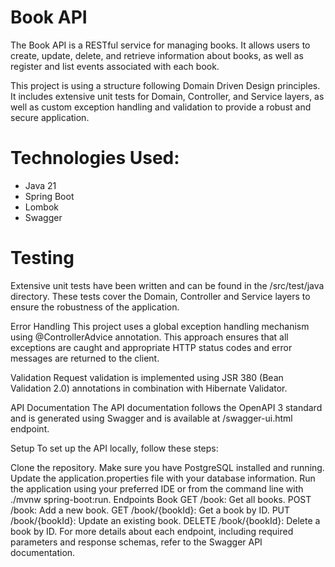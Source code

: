 <h1>
  Book API
</h1>


The Book API is a RESTful service for managing books. It allows users to create, update, delete, and retrieve information about books, as well as register and list events associated with each book.

This project is using a structure following Domain Driven Design principles. It includes extensive unit tests for Domain, Controller, and Service layers, as well as custom exception handling and validation to provide a robust and secure application.

<h1>Technologies Used:</h2>
  <ul>
    <li>Java 21</li>
    <li>Spring Boot</li>
    <li>Lombok</li>
    <li>Swagger</li>
  </ul>

<h1>Testing</h3>
Extensive unit tests have been written and can be found in the /src/test/java directory. These tests cover the Domain, Controller and Service layers to ensure the robustness of the application.

Error Handling
This project uses a global exception handling mechanism using @ControllerAdvice annotation. This approach ensures that all exceptions are caught and appropriate HTTP status codes and error messages are returned to the client.

Validation
Request validation is implemented using JSR 380 (Bean Validation 2.0) annotations in combination with Hibernate Validator.

API Documentation
The API documentation follows the OpenAPI 3 standard and is generated using Swagger and is available at /swagger-ui.html endpoint.

Setup
To set up the API locally, follow these steps:

Clone the repository.
Make sure you have PostgreSQL installed and running.
Update the application.properties file with your database information.
Run the application using your preferred IDE or from the command line with ./mvnw spring-boot:run.
Endpoints
Book
GET /book: Get all books.
POST /book: Add a new book.
GET /book/{bookId}: Get a book by ID.
PUT /book/{bookId}: Update an existing book.
DELETE /book/{bookId}: Delete a book by ID.
For more details about each endpoint, including required parameters and response schemas, refer to the Swagger API documentation.
